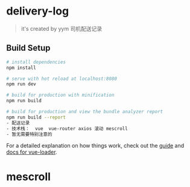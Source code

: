 # delivery-log

> it's created by yym
> 司机配送记录
## Build Setup

``` bash
# install dependencies
npm install

# serve with hot reload at localhost:8080
npm run dev

# build for production with minification
npm run build

# build for production and view the bundle analyzer report
npm run build --report
- 配送记录
- 技术栈：  vue  vue-router axios 滚动 mescroll
- 暂无需要特别注意的
```

For a detailed explanation on how things work, check out the [guide](http://vuejs-templates.github.io/webpack/) and [docs for vue-loader](http://vuejs.github.io/vue-loader).
# mescroll
